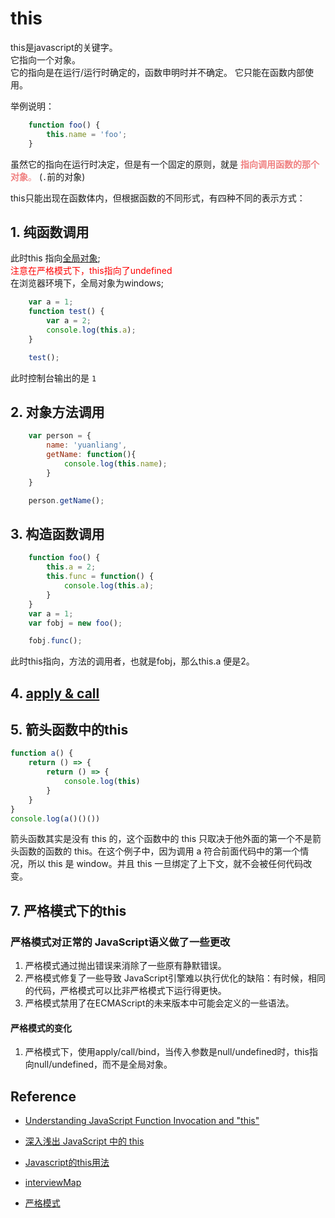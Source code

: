 # this

this是javascript的关键字。  
它指向一个对象。  
它的指向是在运行/运行时确定的，函数申明时并不确定。
它只能在函数内部使用。  

举例说明：

``` javascript
    function foo() {
        this.name = 'foo';
    }
```
虽然它的指向在运行时决定，但是有一个固定的原则，就是<span style="color:#F08080"> **指向调用函数的那个对象**。</span>  (`.`前的对象)

this只能出现在函数体内，但根据函数的不同形式，有四种不同的表示方式：

## 1. 纯函数调用

此时this 指向[全局对象](./global.md);  
<span style="color:red;">注意在严格模式下，this指向了undefined </span>  
在浏览器环境下，全局对象为windows;

```javascript
    var a = 1;
    function test() {
        var a = 2;
        console.log(this.a);
    }

    test();
```

此时控制台输出的是 `1`

## 2. 对象方法调用

```javascript
    var person = {
        name: 'yuanliang',
        getName: function(){
            console.log(this.name);
        }
    }

    person.getName();
```


## 3. 构造函数调用
``` javascript
    function foo() {
        this.a = 2;
        this.func = function() {
            console.log(this.a);
        }
    }
    var a = 1;
    var fobj = new foo();

    fobj.func();

```
此时this指向，方法的调用者，也就是fobj，那么this.a 便是2。
## 4. [apply & call](./call&apply.md)



## 5. 箭头函数中的this
```javascript
function a() {
    return () => {
        return () => {
        	console.log(this)
        }
    }
}
console.log(a()()())

```

箭头函数其实是没有 this 的，这个函数中的 this 只取决于他外面的第一个不是箭头函数的函数的 this。在这个例子中，因为调用 a 符合前面代码中的第一个情况，所以 this 是 window。并且 this 一旦绑定了上下文，就不会被任何代码改变。


## 7. 严格模式下的this

### 严格模式对正常的 JavaScript语义做了一些更改

1. 严格模式通过抛出错误来消除了一些原有静默错误。
2. 严格模式修复了一些导致 JavaScript引擎难以执行优化的缺陷：有时候，相同的代码，严格模式可以比非严格模式下运行得更快。
3. 严格模式禁用了在ECMAScript的未来版本中可能会定义的一些语法。

#### 严格模式的变化
1. 严格模式下，使用apply/call/bind，当传入参数是null/undefined时，this指向null/undefined，而不是全局对象。

## Reference
- [Understanding JavaScript Function Invocation and "this"](http://yehudakatz.com/2011/08/11/understanding-javascript-function-invocation-and-this/)

- [深入浅出 JavaScript 中的 this](https://www.ibm.com/developerworks/cn/web/1207_wangqf_jsthis/index.html)
- [Javascript的this用法](http://www.ruanyifeng.com/blog/2010/04/using_this_keyword_in_javascript.html)
- [interviewMap](https://yuchengkai.cn/docs/zh/frontend/#%E5%AF%B9%E8%B1%A1%E8%BD%AC%E5%9F%BA%E6%9C%AC%E7%B1%BB%E5%9E%8B)
- [严格模式
](https://developer.mozilla.org/zh-CN/docs/Web/JavaScript/Reference/Strict_mode)